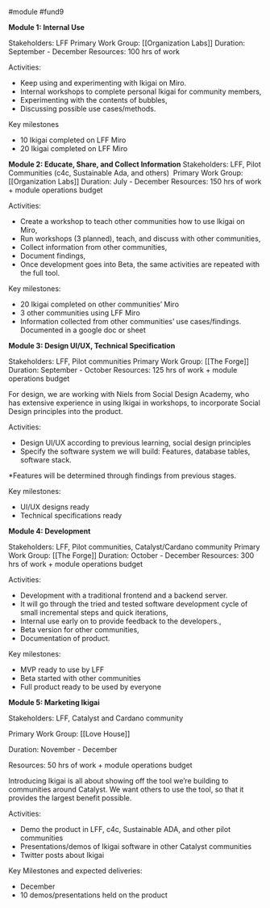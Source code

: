 #module #fund9  

**Module 1: Internal Use** 

Stakeholders: LFF
Primary Work Group: [[Organization Labs]]
Duration: September - December
Resources: 100 hrs of work 

  

Activities:

-   Keep using and experimenting with Ikigai on Miro. 
-   Internal workshops to complete personal Ikigai for community members,
-   Experimenting with the contents of bubbles, 
-   Discussing possible use cases/methods.

  

Key milestones

-   10 Ikigai completed on LFF Miro
-   20 Ikigai completed on LFF Miro

  

**Module 2: Educate, Share, and Collect Information**
Stakeholders: LFF, Pilot Communities (c4c, Sustainable Ada, and others) 
Primary Work Group: [[Organization Labs]]
Duration: July - December
Resources: 150 hrs of work + module operations budget

Activities:

-   Create a workshop to teach other communities how to use Ikigai on Miro,
-   Run workshops (3 planned), teach, and discuss with other communities,
-   Collect information from other communities,
-   Document findings,
-   Once development goes into Beta, the same activities are repeated with the full tool.


Key milestones:

-   20 Ikigai completed on other communities’ Miro
-   3 other communities using LFF Miro
-   Information collected from other communities’ use cases/findings. Documented in a google doc or sheet

  

**Module 3: Design UI/UX, Technical Specification**

Stakeholders: LFF, Pilot communities
Primary Work Group: [[The Forge]]
Duration: September - October
Resources: 125 hrs of work + module operations budget
  

For design, we are working with Niels from Social Design Academy, who has extensive experience in using Ikigai in workshops, to incorporate Social Design principles into the product.

  

Activities:

-   Design UI/UX according to previous learning, social design principles
-   Specify the software system we will build: Features, database tables, software stack.

  

*Features will be determined through findings from previous stages.

  

Key milestones:

-   UI/UX designs ready
-   Technical specifications ready

  

**Module 4: Development**

Stakeholders: LFF, Pilot communities, Catalyst/Cardano community
Primary Work Group: [[The Forge]]
Duration: October - December
Resources: 300 hrs of work + module operations budget

  

Activities: 

-   Development with a traditional frontend and a backend server. 
-   It will go through the tried and tested software development cycle of small incremental steps and quick iterations,
-   Internal use early on to provide feedback to the developers.,
-   Beta version for other communities,
-   Documentation of product.

  

Key milestones:

-   MVP ready to use by LFF
-   Beta started with other communities
-   Full product ready to be used by everyone

  

**Module 5: Marketing Ikigai**

Stakeholders: LFF, Catalyst and Cardano community

Primary Work Group: [[Love House]]

Duration: November - December

Resources: 50 hrs of work + module operations budget

  

Introducing Ikigai is all about showing off the tool we’re building to communities around Catalyst. We want others to use the tool, so that it provides the largest benefit possible. 

  

Activities:

-   Demo the product in LFF, c4c, Sustainable ADA, and other pilot communities
-   Presentations/demos of Ikigai software in other Catalyst communities
-   Twitter posts about Ikigai

  

Key Milestones and expected deliveries:

-   December
-   10 demos/presentations held on the product